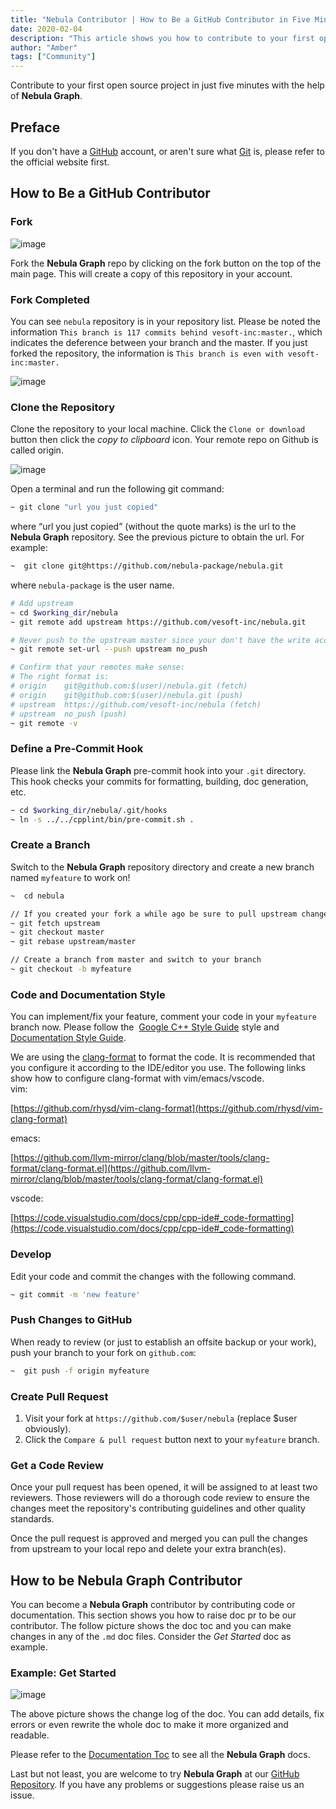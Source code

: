 ```yaml
---
title: "Nebula Contributor | How to Be a GitHub Contributor in Five Minutes"
date: 2020-02-04
description: "This article shows you how to contribute to your first open source project in just five minutes."
author: "Amber"
tags: ["Community"]
---
```


Contribute to your first open source project in just five minutes with the help of **Nebula Graph**.

## Preface

If you don't have a [GitHub](https://github.com/) account, or aren't sure what [Git](https://git-scm.com/book/en/v2/Getting-Started-What-is-Git%3F) is, please refer to the official website first.

## How to Be a GitHub Contributor

### Fork

![image](https://user-images.githubusercontent.com/38887077/75140348-add64d80-5729-11ea-97ac-07e7ab61fff7.png)

Fork the **Nebula Graph** repo by clicking on the fork button on the top of the main page. This will create a copy of this repository in your account.

### Fork Completed

You can see `nebula` repository is in your repository list. Please be noted the information `This branch is 117 commits behind vesoft-inc:master.`, which indicates the deference between your branch and the master. If you just forked the repository, the information is `This branch is even with vesoft-inc:master.`

![image](https://user-images.githubusercontent.com/38887077/75140375-bc246980-5729-11ea-9aea-df24ce4bb9f2.png)

### Clone the Repository

Clone the repository to your local machine. Click the `Clone or download` button then click the _copy to clipboard_ icon. Your remote repo on Github is called origin.

![image](https://user-images.githubusercontent.com/38887077/75140380-bfb7f080-5729-11ea-950c-cabedad3bfc3.png)

Open a terminal and run the following git command:

```bash
~ git clone "url you just copied"
```

where “url you just copied” (without the quote marks) is the url to the **Nebula Graph** repository. See the previous picture to obtain the url. For example:

```bash
~  git clone git@https://github.com/nebula-package/nebula.git
```

where `nebula-package` is the user name.

```bash
# Add upstream
~ cd $working_dir/nebula
~ git remote add upstream https://github.com/vesoft-inc/nebula.git

# Never push to the upstream master since your don't have the write access
~ git remote set-url --push upstream no_push

# Confirm that your remotes make sense:
# The right format is:
# origin    git@github.com:$(user)/nebula.git (fetch)
# origin    git@github.com:$(user)/nebula.git (push)
# upstream  https://github.com/vesoft-inc/nebula (fetch)
# upstream  no_push (push)
~ git remote -v
```

### Define a Pre-Commit Hook

Please link the **Nebula Graph** pre-commit hook into your `.git` directory. This hook checks your commits for formatting, building, doc generation, etc.

```bash
~ cd $working_dir/nebula/.git/hooks
~ ln -s ../../cpplint/bin/pre-commit.sh .
```

### Create a Branch

Switch to the **Nebula Graph** repository directory and create a new branch named `myfeature` to work on!

```bash
~  cd nebula

// If you created your fork a while ago be sure to pull upstream changes into your local repository.
~ git fetch upstream
~ git checkout master
~ git rebase upstream/master

// Create a branch from master and switch to your branch
~ git checkout -b myfeature
```

### Code and Documentation Style

You can implement/fix your feature, comment your code in your `myfeature` branch now. Please follow the  [Google C++ Style Guide](https://google.github.io/styleguide/cppguide.html) style and [Documentation Style Guide](https://github.com/vesoft-inc/nebula/blob/master/docs/manual-CN/4.contributions/developer-documentation-style-guide.md).

We are using the [clang-format](https://clang.llvm.org/docs/ClangFormatStyleOptions.html) to format the code. It is recommended that you configure it according to the IDE/editor you use. The following links show how to configure clang-format with vim/emacs/vscode.<br />vim:

[https://github.com/rhysd/vim-clang-format](https://github.com/rhysd/vim-clang-format)

emacs:

[https://github.com/llvm-mirror/clang/blob/master/tools/clang-format/clang-format.el](https://github.com/llvm-mirror/clang/blob/master/tools/clang-format/clang-format.el)

vscode:

[https://code.visualstudio.com/docs/cpp/cpp-ide#_code-formatting](https://code.visualstudio.com/docs/cpp/cpp-ide#_code-formatting)

### Develop

Edit your code and commit the changes with the following command.

```bash
~ git commit -m 'new feature'
```

### Push Changes to GitHub

When ready to review (or just to establish an offsite backup or your work), push your branch to your fork on `github.com`:

```bash
~  git push -f origin myfeature
```

### Create Pull Request

1. Visit your fork at `https://github.com/$user/nebula` (replace $user obviously).
1. Click the `Compare & pull request` button next to your `myfeature` branch.

### Get a Code Review

Once your pull request has been opened, it will be assigned to at least two reviewers. Those reviewers will do a thorough code review to ensure the changes meet the repository's contributing guidelines and other quality standards.

Once the pull request is approved and merged you can pull the changes from upstream to your local repo and delete your extra branch(es).

## How to be Nebula Graph Contributor

You can become a **Nebula Graph** contributor by contributing code or documentation. This section shows you how to raise doc pr to be our contributor. The follow picture shows the doc toc and you can make changes in any of the `.md` doc files. Consider the _Get Started_ doc as example.

### Example: Get Started

![image](https://user-images.githubusercontent.com/38887077/75140418-d78f7480-5729-11ea-9a97-7fb861d9e03e.png)

The above picture shows the change log of the doc. You can add details, fix errors or even rewrite the whole doc to make it more organized and readable.

Please refer to the [Documentation Toc](https://github.com/vesoft-inc/nebula/blob/master/docs/manual-EN/README.md) to see all the **Nebula Graph** docs.

Last but not least, you are welcome to try **Nebula Graph** at our [GitHub Repository](https://github.com/vesoft-inc/nebula). If you have any problems or suggestions please raise us an issue.
